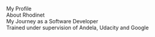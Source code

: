 My Profile
<br>
About Rhodinet
<br>
My Journey as a Software Developer
<br>
Trained under supervision of Andela, Udacity and Google
